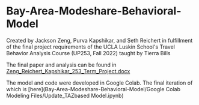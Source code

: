 # Bay-Area-Modeshare-Behavioral-Model
 Created by Jackson Zeng, Purva Kapshikar, and Seth Reichert in fulfillment of the final project requirements of the UCLA Luskin School's Travel Behavior Analysis Course (UP253, Fall 2022) taught by Tierra Bills
 
The final paper and analysis can be found in [Zeng_Reichert_Kapshikar_253_Term_Project.docx](Zeng_Reichert_Kapshikar_253_Term_Project.docx)

The model and code were developed in Google Colab. The final iteration of which is [here](Bay-Area-Modeshare-Behavioral-Model/Google Colab Modeling Files/Update_TAZbased Model.ipynb)
